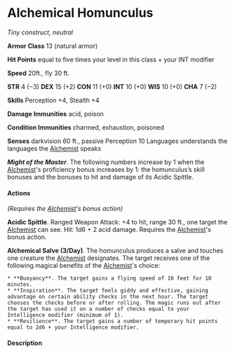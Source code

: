 # Alchemical Homunculus
*Tiny construct, neutral*

**Armor Class** 13 (natural armor)

**Hit Points** equal to five times your level in this class + your INT modifier

**Speed** 20ft., fly 30 ft.

**STR** 4 (−3) **DEX** 15 (+2) **CON** 11 (+0) **INT** 10 (+0) **WIS** 10 (+0) **CHA** 7 (−2)

**Skills** Perception +4, Stealth +4

**Damage Immunities** acid, poison

**Condition Immunities** charmed, exhaustion, poisoned

**Senses** darkvision 60 ft., passive Perception 10 Languages understands the languages the [Alchemist](../Classes/Alchemist.md) speaks

***Might of the Master***. The following numbers increase by 1 when the [Alchemist](../Classes/Alchemist.md)'s proficiency bonus increases by 1: the homunculus’s skill bonuses and the bonuses to hit and damage of its Acidic Spittle.

#### Actions
*(Requires the [Alchemist](/Classes/Alchemist.md)'s bonus action)*

**Acidic Spittle**. Ranged Weapon Attack: +4 to hit, range 30 ft., one target the [Alchemist](../Classes/Alchemist.md) can see. Hit: 1d6 + 2 acid damage. Requires the [Alchemist](../Classes/Alchemist.md)'s bonus action.

**Alchemical Salve (3/Day)**. The homunculus produces a salve and touches one creature the [Alchemist](../Classes/Alchemist.md) designates. The target receives one of the following magical benefits of the [Alchemist](../Classes/Alchemist.md)'s choice:

    * **Buoyancy**. The target gains a flying speed of 10 feet for 10 minutes.
    * **Inspiration**. The target feels giddy and effective, gaining advantage on certain ability checks in the next hour. The target chooses the checks before or after rolling. The magic runs out after the target has used it on a number of checks equal to your Intelligence modifier (minimum of 1).
    * **Resilience**. The target gains a number of temporary hit points equal to 2d6 + your Intelligence modifier.

#### Description
